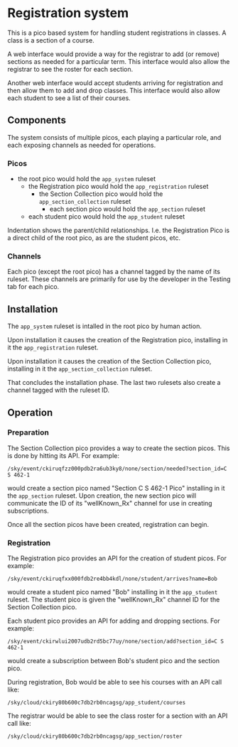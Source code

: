 # Registration system

This is a pico based system for handling student registrations in classes.
A class is a section of a course.

A web interface would provide a way for the registrar to add (or remove) sections as needed for a particular term.
This interface would also allow the registrar to see the roster for each section.

Another web interface would accept students arriving for registration and then allow them to add and drop classes.
This interface would also allow each student to see a list of their courses.

## Components

The system consists of multiple picos, each playing a particular role,
and each exposing channels as needed for operations.

### Picos

- the root pico would hold the `app_system` ruleset
    - the Registration pico would hold the `app_registration` ruleset
        - the Section Collection pico would hold the `app_section_collection` ruleset
            - each section pico would hold the `app_section` ruleset
    - each student pico would hold the `app_student` ruleset

Indentation shows the parent/child relationships.
I.e. the Registration Pico is a direct child of the root pico, as are the student picos, etc.

### Channels

Each pico (except the root pico) has a channel tagged by the name of its ruleset.
These channels are primarily for use by the developer in the Testing tab for each pico.

## Installation

The `app_system` ruleset is intalled in the root pico by human action.

Upon installation it causes the creation of the Registration pico, installing in it the `app_registration` ruleset.

Upon installation it causes the creation of the Section Collection pico, installing in it the `app_section_collection` ruleset.

That concludes the installation phase.
The last two rulesets also create a channel tagged with the ruleset ID.

## Operation

### Preparation

The Section Collection pico provides a way to create the section picos.
This is done by hitting its API.
For example:
```
/sky/event/ckiruqfzz000pdb2ra6ub3ky8/none/section/needed?section_id=C S 462-1
```
would create a section pico named "Section C S 462-1 Pico" installing in it the `app_section` ruleset.
Upon creation, the new section pico will communicate the ID of its "wellKnown_Rx" channel
for use in creating subscriptions.

Once all the section picos have been created, registration can begin.

### Registration

The Registration pico provides an API for the creation of student picos.
For example:
```
/sky/event/ckiruqfxx000fdb2re4bb4kdl/none/student/arrives?name=Bob
```
would create a student pico named "Bob" installing in it the `app_student` ruleset.
The student pico is given the "wellKnown_Rx" channel ID for the Section Collection pico.

Each student pico provides an API for adding and dropping sections.
For example:
```
/sky/event/ckirwlui2007udb2rd5bc77uy/none/section/add?section_id=C S 462-1
```
would create a subscription between Bob's student pico and the section pico.

During registration, Bob would be able to see his courses with an API call like:
```
/sky/cloud/ckiry80b600c7db2rb0ncagsg/app_student/courses
```

The registrar would be able to see the class roster for a section with an API call like:
```
/sky/cloud/ckiry80b600c7db2rb0ncagsg/app_section/roster
```
